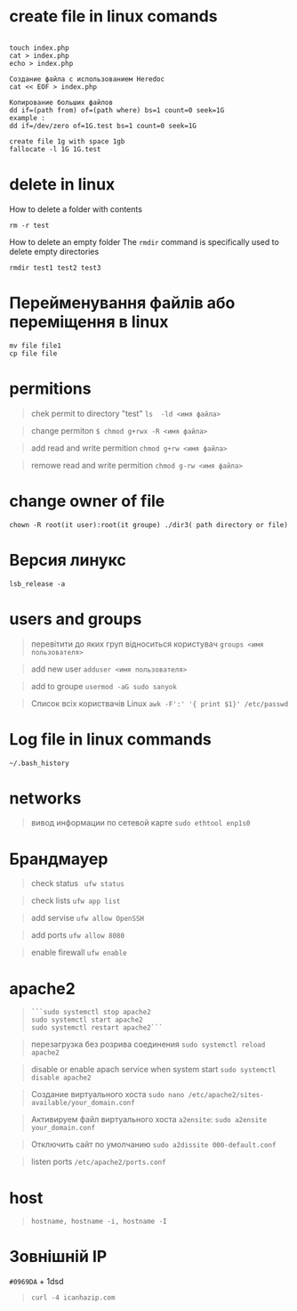 # create file in linux comands
```

touch index.php
cat > index.php
echo > index.php

Создание файла с использованием Heredoc
cat << EOF > index.php

Копирование больших файлов
dd if=(path from) of=(path where) bs=1 count=0 seek=1G
example :
dd if=/dev/zero of=1G.test bs=1 count=0 seek=1G

create file 1g with space 1gb
fallocate -l 1G 1G.test
```
# delete in linux

How to delete a folder with contents
```
rm -r test
```
How to delete an empty folder
The ```rmdir``` command is specifically used to delete empty directories
```
rmdir test1 test2 test3
```
# Перейменування файлів або переміщення в linux
```
mv file file1
cp file file
```
# permitions

>chek permit to directory "test"
```ls  -ld <имя файла>```

>change permiton
```$ chmod g+rwx -R <имя файла>```

> add read and write permition
```chmod g+rw <имя файла>```

> remowe read and write permition
```chmod g-rw <имя файла>``` 
# change owner of file
```
chown -R root(it user):root(it groupe) ./dir3( path directory or file)
```
# Версия линукс
```lsb_release -a```
# users and groups

>перевітити до яких груп відноситься користувач
```groups <имя пользователя> ```

>add new user
```adduser <имя пользователя>```

>add to groupe 
```usermod -aG sudo sanyok```

>Список всіх користвачів Linux 
```awk -F':' '{ print $1}' /etc/passwd```



# Log file in linux commands
```~/.bash_history```

# networks 

>вивод информации по сетевой карте
```sudo ethtool enp1s0```

# Брандмауер 

> check status 
``` ufw status```

> check lists
```ufw app list```

> add servise
```ufw allow OpenSSH ```

>add ports
```ufw allow 8080```

> enable firewall
```ufw enable```

# apache2

>```systemctl status apache2
>```sudo systemctl stop apache2
>sudo systemctl start apache2
>sudo systemctl restart apache2```

>перезагрузка без розрива соединения
>```sudo systemctl reload apache2```

>disable or enable apach service when system start
>```sudo systemctl disable apache2```

>Создание виртуального хоста
```sudo nano /etc/apache2/sites-available/your_domain.conf```

>Активируем файл виртуального хоста ```a2ensite```:
```sudo a2ensite your_domain.conf```

>Отключить сайт по умолчанию 
```sudo a2dissite 000-default.conf```

>listen ports
```/etc/apache2/ports.conf```

# host

> ```hostname, hostname -i, hostname -I```
# Зовнішній IP

`#0969DA` + 1dsd

>```curl -4 icanhazip.com```



